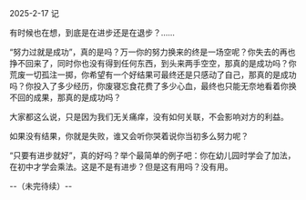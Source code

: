 2025-2-17 记

有时候也在想，到底是在进步还是在退步？……

“努力过就是成功”，真的是吗？万一你的努力换来的终是一场空呢？你失去的再也挣不回来了，同时你也没有得到任何东西，到头来两手空空，那真的是成功吗？你荒废一切孤注一掷，你希望有一个好结果可最终还是只感动了自己，那真的是成功吗？你投入了多少经历，你废寝忘食花费了多少心血，最终也只能无奈地看着你换不回的成果，那真的是成功吗？

大家都这么说，只是因为我们无关痛痒，没有如何关联，不会影响对方的利益。

如果没有结果，你就是失败，谁又会听你哭着说你当初多么努力呢？

“只要有进步就好”，真的好吗？举个最简单的例子吧：你在幼儿园时学会了加法，在初中才学会乘法。这是不是有进步？但是这有用吗？没有用。

--（未完待续）--
